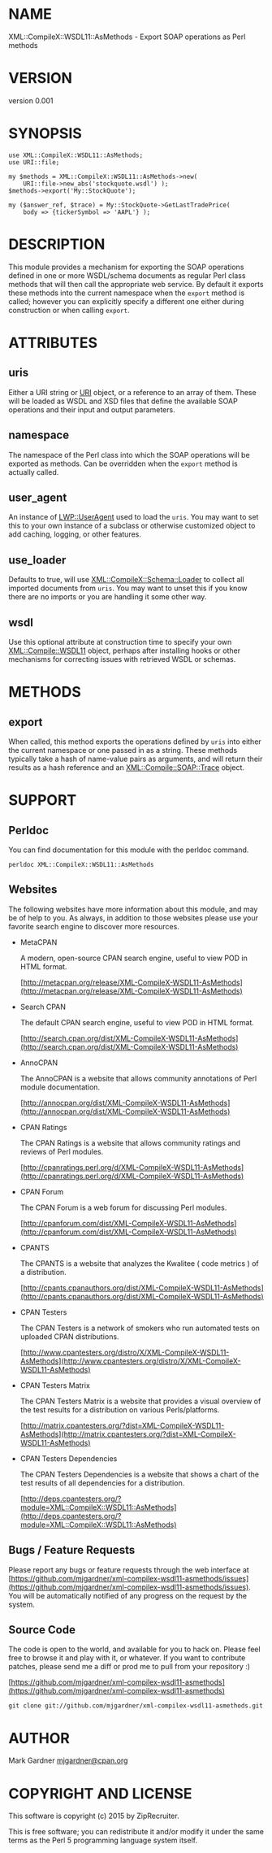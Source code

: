 # NAME

XML::CompileX::WSDL11::AsMethods - Export SOAP operations as Perl methods

# VERSION

version 0.001

# SYNOPSIS

    use XML::CompileX::WSDL11::AsMethods;
    use URI::file;

    my $methods = XML::CompileX::WSDL11::AsMethods->new(
        URI::file->new_abs('stockquote.wsdl') );
    $methods->export('My::StockQuote');

    my ($answer_ref, $trace) = My::StockQuote->GetLastTradePrice(
        body => {tickerSymbol => 'AAPL'} );

# DESCRIPTION

This module provides a mechanism for exporting the SOAP operations defined in
one or more WSDL/schema documents as regular Perl class methods that will then
call the appropriate web service. By default it exports these methods into
the current namespace when the `export` method is called; however you can
explicitly specify a different one either during construction or when calling
`export`.

# ATTRIBUTES

## uris

Either a URI string or [URI](https://metacpan.org/pod/URI) object, or a reference to an array of them.
These will be loaded as WSDL and XSD files that define the available SOAP
operations and their input and output parameters.

## namespace

The namespace of the Perl class into which the SOAP operations will be exported
as methods. Can be overridden when the `export` method is actually called.

## user\_agent

An instance of [LWP::UserAgent](https://metacpan.org/pod/LWP::UserAgent) used to load the `uris`.
You may want to set this to your own instance of a subclass or otherwise
customized object to add caching, logging, or other features.

## use\_loader

Defaults to true, will use
[XML::CompileX::Schema::Loader](https://metacpan.org/pod/XML::CompileX::Schema::Loader) to collect all
imported documents from `uris`. You may want to unset this if you know there
are no imports or you are handling it some other way.

## wsdl

Use this optional attribute at construction time to specify your own
[XML::Compile::WSDL11](https://metacpan.org/pod/XML::Compile::WSDL11) object, perhaps after installing
hooks or other mechanisms for correcting issues with retrieved WSDL or schemas.

# METHODS

## export

When called, this method exports the operations defined by `uris` into either
the current namespace or one passed in as a string. These methods typically
take a hash of name-value pairs as arguments, and will return their results
as a hash reference and an
[XML::Compile::SOAP::Trace](https://metacpan.org/pod/XML::Compile::SOAP::Trace) object.

# SUPPORT

## Perldoc

You can find documentation for this module with the perldoc command.

    perldoc XML::CompileX::WSDL11::AsMethods

## Websites

The following websites have more information about this module, and may be of help to you. As always,
in addition to those websites please use your favorite search engine to discover more resources.

- MetaCPAN

    A modern, open-source CPAN search engine, useful to view POD in HTML format.

    [http://metacpan.org/release/XML-CompileX-WSDL11-AsMethods](http://metacpan.org/release/XML-CompileX-WSDL11-AsMethods)

- Search CPAN

    The default CPAN search engine, useful to view POD in HTML format.

    [http://search.cpan.org/dist/XML-CompileX-WSDL11-AsMethods](http://search.cpan.org/dist/XML-CompileX-WSDL11-AsMethods)

- AnnoCPAN

    The AnnoCPAN is a website that allows community annotations of Perl module documentation.

    [http://annocpan.org/dist/XML-CompileX-WSDL11-AsMethods](http://annocpan.org/dist/XML-CompileX-WSDL11-AsMethods)

- CPAN Ratings

    The CPAN Ratings is a website that allows community ratings and reviews of Perl modules.

    [http://cpanratings.perl.org/d/XML-CompileX-WSDL11-AsMethods](http://cpanratings.perl.org/d/XML-CompileX-WSDL11-AsMethods)

- CPAN Forum

    The CPAN Forum is a web forum for discussing Perl modules.

    [http://cpanforum.com/dist/XML-CompileX-WSDL11-AsMethods](http://cpanforum.com/dist/XML-CompileX-WSDL11-AsMethods)

- CPANTS

    The CPANTS is a website that analyzes the Kwalitee ( code metrics ) of a distribution.

    [http://cpants.cpanauthors.org/dist/XML-CompileX-WSDL11-AsMethods](http://cpants.cpanauthors.org/dist/XML-CompileX-WSDL11-AsMethods)

- CPAN Testers

    The CPAN Testers is a network of smokers who run automated tests on uploaded CPAN distributions.

    [http://www.cpantesters.org/distro/X/XML-CompileX-WSDL11-AsMethods](http://www.cpantesters.org/distro/X/XML-CompileX-WSDL11-AsMethods)

- CPAN Testers Matrix

    The CPAN Testers Matrix is a website that provides a visual overview of the test results for a distribution on various Perls/platforms.

    [http://matrix.cpantesters.org/?dist=XML-CompileX-WSDL11-AsMethods](http://matrix.cpantesters.org/?dist=XML-CompileX-WSDL11-AsMethods)

- CPAN Testers Dependencies

    The CPAN Testers Dependencies is a website that shows a chart of the test results of all dependencies for a distribution.

    [http://deps.cpantesters.org/?module=XML::CompileX::WSDL11::AsMethods](http://deps.cpantesters.org/?module=XML::CompileX::WSDL11::AsMethods)

## Bugs / Feature Requests

Please report any bugs or feature requests through the web
interface at
[https://github.com/mjgardner/xml-compilex-wsdl11-asmethods/issues](https://github.com/mjgardner/xml-compilex-wsdl11-asmethods/issues).
You will be automatically notified of any progress on the
request by the system.

## Source Code

The code is open to the world, and available for you to hack on. Please feel free to browse it and play
with it, or whatever. If you want to contribute patches, please send me a diff or prod me to pull
from your repository :)

[https://github.com/mjgardner/xml-compilex-wsdl11-asmethods](https://github.com/mjgardner/xml-compilex-wsdl11-asmethods)

    git clone git://github.com/mjgardner/xml-compilex-wsdl11-asmethods.git

# AUTHOR

Mark Gardner <mjgardner@cpan.org>

# COPYRIGHT AND LICENSE

This software is copyright (c) 2015 by ZipRecruiter.

This is free software; you can redistribute it and/or modify it under
the same terms as the Perl 5 programming language system itself.
